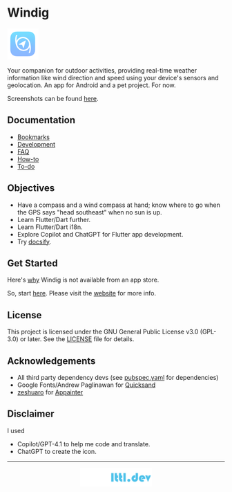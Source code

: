 # Windig

![](assets/icon/icon-small.png)

Your companion for outdoor activities, providing real-time weather information like wind direction and speed using your device's sensors and geolocation. An app for Android and a pet project. For now.

Screenshots can be found [here](device_screens/screenshots/APP.md).

## Documentation

- [Bookmarks](docs/BOOKMARKS.md)
- [Development](docs/DEV.md)
- [FAQ](docs/FAQ.md)
- [How-to](docs/HOWTO.md)
- [To-do](docs/TODO.md)

## Objectives

- Have a compass and a wind compass at hand; know where to go when the GPS says "head southeast" when no sun is up.
- Learn Flutter/Dart further.
- Learn Flutter/Dart i18n.
- Explore Copilot and ChatGPT for Flutter app development.
- Try [docsify](https://docsify.js.org/).

## Get Started

Here's [why](docs/FAQ.md) Windig is not available from an app store.

So, start [here](docs/DEV.md#prerequisites). Please visit the [website](https://windig.lttl.dev) for more info.

## License

This project is licensed under the GNU General Public License v3.0 (GPL-3.0) or later. See the [LICENSE](LICENSE) file for details.

## Acknowledgements

- All third party dependency devs (see [pubspec.yaml](pubspec.yaml) for dependencies) 
- Google Fonts/Andrew Paglinawan for [Quicksand](https://fonts.google.com/specimen/Quicksand)
- [zeshuaro](https://github.com/zeshuaro) for [Appainter](https://appainter.dev/)

## Disclaimer

I used
- Copilot/GPT-4.1 to help me code and translate.
- ChatGPT to create the icon.

---

<p align="center">
    <a href="https://lttl.dev/"><img alt="lttl.dev logo" src="assets/logo/logo.png" width="33%"/></a>
</p>